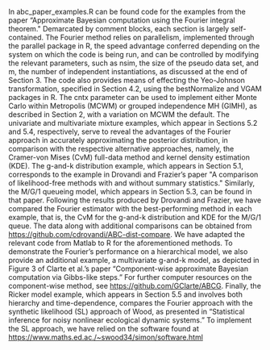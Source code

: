 In abc_paper_examples.R can be found code for the examples from the paper “Approximate Bayesian computation using the Fourier integral theorem."
Demarcated by comment blocks, each section is largely self-contained. The Fourier method relies on parallelism, implemented through the parallel package in R, the speed advantage conferred depending on the system on which the code is being run, and can be controlled by modifying the relevant parameters, such as nsim, the size of the pseudo data set, and m, the number of independent instantiations, as discussed at the end of Section 3. The code also provides means of effecting the Yeo-Johnson transformation, specified in Section 4.2, using the bestNormalize and VGAM packages in R. The cntx parameter can be used to implement either Monte Carlo within Metropolis (MCWM) or grouped independence MH (GIMH), as described in Section 2, with a variation on MCWM the default.
The univariate and multivariate mixture examples, which appear in Sections 5.2 and 5.4, respectively, serve to reveal the advantages of the Fourier approach in accurately approximating the posterior distribution, in comparison with the respective alternative approaches, namely, the Cramer-von Mises (CvM) full-data method and kernel density estimation (KDE).
The g-and-k distribution example, which appears in Section 5.1, corresponds to the example in Drovandi and Frazier’s paper "A comparison of likelihood-free methods with and without summary statistics." Similarly, the M/G/1 queueing model, which appears in Section 5.3, can be found in that paper. Following the results produced by Drovandi and Frazier, we have compared the Fourier estimator with the best-performing method in each example, that is, the CvM for the g-and-k distribution and KDE for the M/G/1 queue.  The data along with additional comparisons can be obtained from https://github.com/cdrovandi/ABC-dist-compare. We have adapted the relevant code from Matlab to R for the aforementioned methods.
To demonstrate the Fourier’s performance on a hierarchical model, we also provide an additional example, a multivariate g-and-k model, as depicted in Figure 3 of Clarte et al.’s paper “Component-wise approximate Bayesian computation via Gibbs-like steps.” For further computer resources on the component-wise method, see https://github.com/GClarte/ABCG.
Finally, the Ricker model example, which appears in Section 5.5 and involves both hierarchy and time-dependence, compares the Fourier approach with the synthetic likelihood (SL) approach of Wood, as presented in  “Statistical inference for noisy nonlinear ecological dynamic systems.” To implement the SL approach, we have relied on the software found at https://www.maths.ed.ac./~swood34/simon/software.html 
